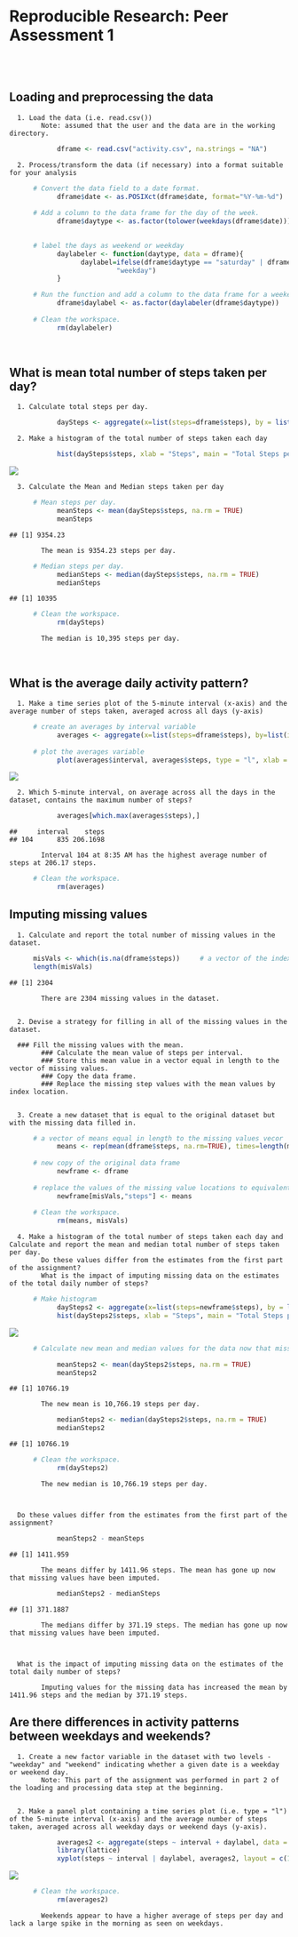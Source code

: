 # Reproducible Research: Peer Assessment 1

<br><br>

## Loading and preprocessing the data 

      1. Load the data (i.e. read.csv())
            Note: assumed that the user and the data are in the working directory.

```r
            dframe <- read.csv("activity.csv", na.strings = "NA")
```

      2. Process/transform the data (if necessary) into a format suitable for your analysis

```r
      # Convert the data field to a date format.
            dframe$date <- as.POSIXct(dframe$date, format="%Y-%m-%d")
      
      # Add a column to the data frame for the day of the week.
            dframe$daytype <- as.factor(tolower(weekdays(dframe$date)))

      
      # label the days as weekend or weekday
            daylabeler <- function(daytype, data = dframe){
                  daylabel=ifelse(dframe$daytype == "saturday" | dframe$daytype == "sunday", "weekend", 
                           "weekday")
            }

      # Run the function and add a column to the data frame for a weekend or weekday label.
            dframe$daylabel <- as.factor(daylabeler(dframe$daytype))
      
      # Clean the workspace.
            rm(daylabeler)
```
      
<br>      
      
##   What is mean total number of steps taken per day?   

      1. Calculate total steps per day.

```r
            daySteps <- aggregate(x=list(steps=dframe$steps), by = list(dframe$date), FUN = sum, na.rm=TRUE)
```
      
      2. Make a histogram of the total number of steps taken each day

```r
            hist(daySteps$steps, xlab = "Steps", main = "Total Steps per Day", breaks = 50, col = "blue")
```

![](PA1_template_files/figure-html/unnamed-chunk-3-1.png)



      3. Calculate the Mean and Median steps taken per day

```r
      # Mean steps per day.      
            meanSteps <- mean(daySteps$steps, na.rm = TRUE)
            meanSteps
```

```
## [1] 9354.23
```
            The mean is 9354.23 steps per day.

```r
      # Median steps per day.
            medianSteps <- median(daySteps$steps, na.rm = TRUE)
            medianSteps
```

```
## [1] 10395
```

```r
      # Clean the workspace.
            rm(daySteps)
```
            The median is 10,395 steps per day.


<br>  

##  What is the average daily activity pattern? 

      1. Make a time series plot of the 5-minute interval (x-axis) and the average number of steps taken, averaged across all days (y-axis)
      

```r
      # create an averages by interval variable
            averages <- aggregate(x=list(steps=dframe$steps), by=list(interval=dframe$interval), FUN=mean, na.rm=TRUE) 
      
      # plot the averages variable
            plot(averages$interval, averages$steps, type = "l", xlab = "Daily 5-min Intervals", ylab = "Steps")
```

![](PA1_template_files/figure-html/unnamed-chunk-6-1.png)


      2. Which 5-minute interval, on average across all the days in the dataset, contains the maximum number of steps?

```r
            averages[which.max(averages$steps),]
```

```
##     interval    steps
## 104      835 206.1698
```
            Interval 104 at 8:35 AM has the highest average number of steps at 206.17 steps.

```r
      # Clean the workspace.
            rm(averages)
```

      
      
      

## Imputing missing values   

      1. Calculate and report the total number of missing values in the dataset.

```r
      misVals <- which(is.na(dframe$steps))     # a vector of the index location of missing values
      length(misVals)
```

```
## [1] 2304
```
            There are 2304 missing values in the dataset.


      2. Devise a strategy for filling in all of the missing values in the dataset.
      
      ### Fill the missing values with the mean.
            ### Calculate the mean value of steps per interval.
            ### Store this mean value in a vector equal in length to the vector of missing values.
            ### Copy the data frame.
            ### Replace the missing step values with the mean values by index location.

      
      3. Create a new dataset that is equal to the original dataset but with the missing data filled in.

```r
      # a vector of means equal in length to the missing values vecor
            means <- rep(mean(dframe$steps, na.rm=TRUE), times=length(misVals))     
            
      # new copy of the original data frame
            newframe <- dframe                                                      
            
      # replace the values of the missing value locations to equivalent value in the mean vector      
            newframe[misVals,"steps"] <- means
            
      # Clean the workspace.
            rm(means, misVals)
```

      4. Make a histogram of the total number of steps taken each day and Calculate and report the mean and median total number of steps taken per day.
            Do these values differ from the estimates from the first part of the assignment?
            What is the impact of imputing missing data on the estimates of the total daily number of steps?
      
      

```r
      # Make histogram
            daySteps2 <- aggregate(x=list(steps=newframe$steps), by = list(newframe$date), FUN = sum, na.rm=TRUE)
            hist(daySteps2$steps, xlab = "Steps", main = "Total Steps per Day", breaks=seq(from=0, to=25000, by=2500), col = "blue")
```

![](PA1_template_files/figure-html/unnamed-chunk-11-1.png)

```r
      # Calculate new mean and median values for the data now that missing values have been imputed
```

```r
            meanSteps2 <- mean(daySteps2$steps, na.rm = TRUE)
            meanSteps2
```

```
## [1] 10766.19
```
            
            The new mean is 10,766.19 steps per day.
            

```r
            medianSteps2 <- median(daySteps2$steps, na.rm = TRUE)
            medianSteps2
```

```
## [1] 10766.19
```

```r
      # Clean the workspace.
            rm(daySteps2)
```
            
            The new median is 10,766.19 steps per day.

      
      
      Do these values differ from the estimates from the first part of the assignment?

```r
            meanSteps2 - meanSteps
```

```
## [1] 1411.959
```
            
            The means differ by 1411.96 steps. The mean has gone up now that missing values have been imputed.
            

```r
            medianSteps2 - medianSteps
```

```
## [1] 371.1887
```
            
            The medians differ by 371.19 steps. The median has gone up now that missing values have been imputed.
      
      
      
      What is the impact of imputing missing data on the estimates of the total daily number of steps?      
      
            Imputing values for the missing data has increased the mean by 1411.96 steps and the median by 371.19 steps.
            
            

            
## Are there differences in activity patterns between weekdays and weekends?  
      
      1. Create a new factor variable in the dataset with two levels - "weekday" and "weekend" indicating whether a given date is a weekday or weekend day.
            Note: This part of the assignment was performed in part 2 of the loading and processing data step at the beginning.
            

      2. Make a panel plot containing a time series plot (i.e. type = "l") of the 5-minute interval (x-axis) and the average number of steps taken, averaged across all weekday days or weekend days (y-axis). 


```r
            averages2 <- aggregate(steps ~ interval + daylabel, data = newframe, FUN=mean, na.rm=TRUE)
            library(lattice)
            xyplot(steps ~ interval | daylabel, averages2, layout = c(1,2), type = "l") 
```

![](PA1_template_files/figure-html/unnamed-chunk-16-1.png)

```r
      # Clean the workspace.
            rm(averages2)
```

            Weekends appear to have a higher average of steps per day and lack a large spike in the morning as seen on weekdays.



